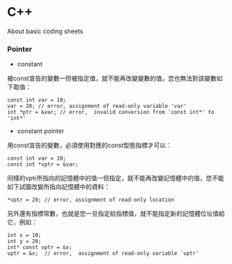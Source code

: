 # C++
About basic coding sheets

### Pointer

 - constant 

 被const宣告的變數一但被指定值，就不能再改變變數的值，您也無法對該變數如下取值：  
 ```
 const int var = 10; 
 var = 20; // error, assignment of read-only variable 'var' 
 int *ptr = &var; // error,  invalid conversion from 'const int*' to 'int*' 
 ```

 - constant pointer

 用const宣告的變數，必須使用對應的const型態指標才可以： 
 ```
 const int var = 10;  
 const int *vptr = &var;  
 ```

 同樣的vptr所指向的記憶體中的值一但指定，就不能再改變記憶體中的值，您不能如下試圖改變所指向記憶體中的資料：  
 ```
 *vptr = 20; // error, assignment of read-only location   
 ```
 另外還有指標常數，也就是您一旦指定給指標值，就不能指定新的記憶體位址值給它，例如：  
 ```
 int x = 10;  
 int y = 20;  
 int* const vptr = &x;  
 vptr = &x;  // error,  assignment of read-only variable `vptr'  
 ```

